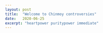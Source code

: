 ```yaml
---
layout: post
title:  "Welcome to Chinmoy controversies"
date:   2020-06-25
excerpt: "heartpower puritypower immediate"
---
```

